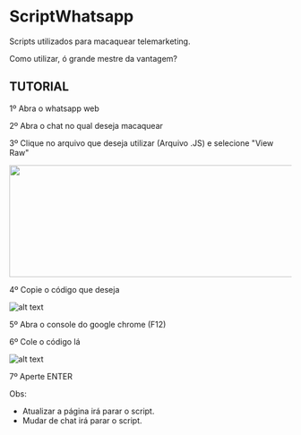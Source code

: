 # ScriptWhatsapp
Scripts utilizados para macaquear telemarketing.

Como utilizar, ó grande mestre da vantagem?

<h2>TUTORIAL</h2>

1º Abra o whatsapp web

2º Abra o chat no qual deseja macaquear

3º Clique no arquivo que deseja utilizar (Arquivo .JS) e selecione "View Raw"

<img src="https://github.com/vitorhartmann/ScriptWhatsapp/blob/main/Fotos/ViewRaw.PNG" width="600" height="200">

4º Copie o código que deseja

![alt text](https://github.com/vitorhartmann/ScriptWhatsapp/blob/main/Fotos/ExemploCodigo.PNG)

5º Abra o console do google chrome (F12)

6º Cole o código lá

![alt text](https://github.com/vitorhartmann/ScriptWhatsapp/blob/main/Fotos/Console.PNG)

7º Aperte ENTER


Obs: 
- Atualizar a página irá parar o script.
- Mudar de chat irá parar o script.

